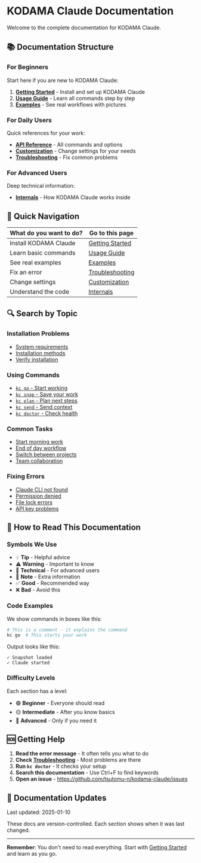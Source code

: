 # KODAMA Claude Documentation

Welcome to the complete documentation for KODAMA Claude.

## 📚 Documentation Structure

### For Beginners
Start here if you are new to KODAMA Claude:

1. **[Getting Started](getting-started.md)** - Install and set up KODAMA Claude
2. **[Usage Guide](usage-guide.md)** - Learn all commands step by step
3. **[Examples](examples.md)** - See real workflows with pictures

### For Daily Users
Quick references for your work:

- **[API Reference](api-reference.md)** - All commands and options
- **[Customization](customization.md)** - Change settings for your needs
- **[Troubleshooting](troubleshooting.md)** - Fix common problems

### For Advanced Users
Deep technical information:

- **[Internals](internals.md)** - How KODAMA Claude works inside

## 🎯 Quick Navigation

| What do you want to do? | Go to this page |
|-------------------------|-----------------|
| Install KODAMA Claude | [Getting Started](getting-started.md#installation) |
| Learn basic commands | [Usage Guide](usage-guide.md#basic-commands) |
| See real examples | [Examples](examples.md) |
| Fix an error | [Troubleshooting](troubleshooting.md) |
| Change settings | [Customization](customization.md) |
| Understand the code | [Internals](internals.md) |

## 🔍 Search by Topic

### Installation Problems
- [System requirements](getting-started.md#requirements)
- [Installation methods](getting-started.md#installation)
- [Verify installation](getting-started.md#verify)

### Using Commands
- [`kc go` - Start working](usage-guide.md#kc-go)
- [`kc snap` - Save your work](usage-guide.md#kc-snap)
- [`kc plan` - Plan next steps](usage-guide.md#kc-plan)
- [`kc send` - Send context](usage-guide.md#kc-send)
- [`kc doctor` - Check health](usage-guide.md#kc-doctor)

### Common Tasks
- [Start morning work](examples.md#morning-workflow)
- [End of day workflow](examples.md#evening-workflow)
- [Switch between projects](examples.md#multiple-projects)
- [Team collaboration](examples.md#team-work)

### Fixing Errors
- [Claude CLI not found](troubleshooting.md#claude-not-found)
- [Permission denied](troubleshooting.md#permission-errors)
- [File lock errors](troubleshooting.md#file-locks)
- [API key problems](troubleshooting.md#api-key)

## 📖 How to Read This Documentation

### Symbols We Use

- 💡 **Tip** - Helpful advice
- ⚠️ **Warning** - Important to know
- 🔧 **Technical** - For advanced users
- 📝 **Note** - Extra information
- ✅ **Good** - Recommended way
- ❌ **Bad** - Avoid this

### Code Examples

We show commands in boxes like this:
```bash
# This is a comment - it explains the command
kc go  # This starts your work
```

Output looks like this:
```
✓ Snapshot loaded
✓ Claude started
```

### Difficulty Levels

Each section has a level:
- 🟢 **Beginner** - Everyone should read
- 🟡 **Intermediate** - After you know basics
- 🔴 **Advanced** - Only if you need it

## 🆘 Getting Help

1. **Read the error message** - It often tells you what to do
2. **Check [Troubleshooting](troubleshooting.md)** - Most problems are there
3. **Run `kc doctor`** - It checks your setup
4. **Search this documentation** - Use Ctrl+F to find keywords
5. **Open an issue** - https://github.com/tsutomu-n/kodama-claude/issues

## 📝 Documentation Updates

Last updated: 2025-01-10

These docs are version-controlled. Each section shows when it was last changed.

---

**Remember**: You don't need to read everything. Start with [Getting Started](getting-started.md) and learn as you go.